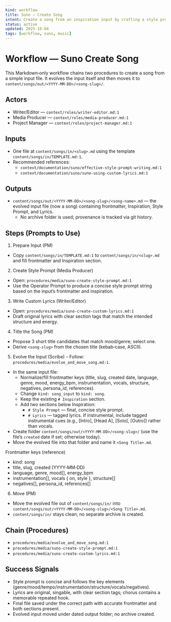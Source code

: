 ```yaml
---
kind: workflow
title: Suno — Create Song
intent: Create a song from an inspiration input by crafting a style prompt and custom lyrics, then save a single song file
status: active
updated: 2025-10-04
tags: [workflow, suno, music]
---
```


# Workflow — Suno Create Song

This Markdown‑only workflow chains two procedures to create a song from a simple input file. It evolves the input itself and then moves it to `content/songs/out/<YYYY-MM-DD>/<song-slug>/`.

## Actors
- Writer/Editor — `context/roles/writer-editor.md:1`
- Media Producer — `context/roles/media-producer.md:1`
- Project Manager — `context/roles/project-manager.md:1`

## Inputs
- One file at `content/songs/in/<slug>.md` using the template `content/songs/in/TEMPLATE.md:1`.
- Recommended references:
  - `context/documentation/suno/effective-style-prompt-writing.md:1`
  - `context/documentation/suno/suno-using-custom-lyrics.md:1`

## Outputs
- `content/songs/out/<YYYY-MM-DD>/<song-slug>/<song-name>.md` — the evolved input file (now a song) containing frontmatter, Inspiration, Style Prompt, and Lyrics.
  - No archive folder is used; provenance is tracked via git history.

## Steps (Prompts to Use)

1) Prepare Input (PM)
- Copy `content/songs/in/TEMPLATE.md:1` to `content/songs/in/<slug>.md` and fill frontmatter and Inspiration section.

2) Create Style Prompt (Media Producer)
- Open: `procedures/media/suno-create-style-prompt.md:1`
- Use the Operator Prompt to produce a concise style prompt string based on the input’s frontmatter and inspiration.

3) Write Custom Lyrics (Writer/Editor)
- Open: `procedures/media/suno-create-custom-lyrics.md:1`
- Draft original lyrics with clear section tags that match the intended structure and energy.

4) Title the Song (PM)
- Propose 3 short title candidates that match mood/genre; select one.
- Derive `<song-slug>` from the chosen title (kebab‑case, ASCII).

5) Evolve the Input (Scribe)
– Follow: `procedures/media/evolve_and_move_song.md:1`.
- In the same input file:
  - Normalize/fill frontmatter keys (title, slug, created date, language, genre, mood, energy_bpm, instrumentation, vocals, structure, negatives, persona_id, references).
  - Change `kind: song_input` to `kind: song`.
  - Keep the existing `# Inspiration` section.
  - Add two sections below Inspiration:
    - `# Style Prompt` — final, concise style prompt.
    - `# Lyrics` — tagged lyrics. If instrumental, include tagged instrumental cues (e.g., [Intro], [Head A], [Solo], [Outro]) rather than vocals.
- Create folder `content/songs/out/<YYYY-MM-DD>/<song-slug>/` (use the file’s `created` date if set; otherwise today).
- Move the evolved file into that folder and name it `<Song Title>.md`.

Frontmatter keys (reference)
- kind: song
- title, slug, created (YYYY‑MM‑DD)
- language, genre, mood[], energy_bpm
- instrumentation[], vocals { on, style }, structure[]
- negatives[], persona_id, references[]

6) Move (PM)
- Move the evolved file out of `content/songs/in/` into `content/songs/out/<YYYY-MM-DD>/<song-slug>/<Song Title>.md`.
- `content/songs/in/` stays clean; no separate archive is created.

## Chain (Procedures)
- `procedures/media/evolve_and_move_song.md:1`
- `procedures/media/suno-create-style-prompt.md:1`
- `procedures/media/suno-create-custom-lyrics.md:1`

## Success Signals
- Style prompt is concise and follows the key elements (genre/mood/tempo/instrumentation/structure/vocals/negatives).
- Lyrics are original, singable, with clear section tags; chorus contains a memorable repeated hook.
- Final file saved under the correct path with accurate frontmatter and both sections present.
- Evolved input moved under dated output folder; no archive created.

